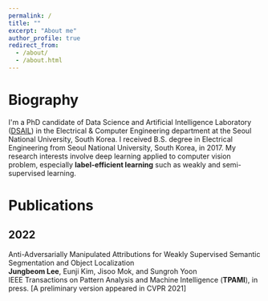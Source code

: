 ```yaml
---
permalink: /
title: ""
excerpt: "About me"
author_profile: true
redirect_from: 
  - /about/
  - /about.html
---
```


Biography
======
I'm a PhD candidate of Data Science and Artificial Intelligence Laboratory ([DSAIL](http://dsail.snu.ac.kr/)) in the Electrical & Computer Engineering department at the Seoul National University, South Korea. I received B.S. degree in Electrical Engineering from Seoul National University, South Korea, in 2017. My research interests involve deep learning applied to computer vision problem, especially **label-efficient learning** such as weakly and semi-supervised learning.


Publications
======

## 2022

Anti-Adversarially Manipulated Attributions for Weakly Supervised Semantic Segmentation and Object Localization <br />
**Jungbeom Lee**, Eunji Kim, Jisoo Mok, and Sungroh Yoon <br />
IEEE Transactions on Pattern Analysis and Machine Intelligence (**TPAMI**), in press. [A preliminary version appeared in CVPR 2021]
